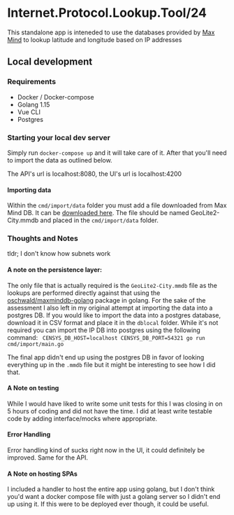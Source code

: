# Internet.Protocol.Lookup.Tool/24

This standalone app is inteneded to use the databases provided by [Max Mind](https://maxmind.com/) to lookup latitude and longitude based on IP addresses

## Local development


### Requirements
* Docker / Docker-compose
* Golang 1.15
* Vue CLI
* Postgres

### Starting your local dev server
Simply run `docker-compose up` and it will take care of it.  After that you'll need to import the data as outlined below.

The API's url is localhost:8080, the UI's url is localhost:4200

#### Importing data
Within the `cmd/import/data` folder you must add a file downloaded from Max Mind DB.  It can be [downloaded here](https://dev.maxmind.com/geoip/geoip2/geolite2/).  The file should be named GeoLite2-City.mmdb and placed in the `cmd/import/data` folder.


### Thoughts and Notes
tldr; I don't know how subnets work

#### A note on the persistence layer:
The only file that is actually required is the `GeoLite2-City.mmdb` file as the lookups are performed directly against that using the [oschwald/maxminddb-golang](https://github.com/oschwald/maxminddb-golang) package in golang.  For the sake of the assessment I also left in my original attempt at importing the data into a postgres DB.  If you would like to import the data into a postgres database, download it in CSV format and place it in the `dblocal` folder. While it's not required you can import the IP DB into postgres using the following command: ` CENSYS_DB_HOST=localhost CENSYS_DB_PORT=54321 go run cmd/import/main.go`  

The final app didn't end up using the postgres DB in favor of looking everything up in the `.mmdb` file but it might be interesting to see how I did that.


#### A Note on testing
While I would have liked to write some unit tests for this I was closing in on 5 hours of coding and did not have the time.  I did at least write testable code by adding interface/mocks where appropriate.

#### Error Handling
Error handling kind of sucks right now in the UI, it could definitely be improved.  Same for the API.

#### A Note on hosting SPAs
I included a handler to host the entire app using golang, but I don't think you'd want a docker compose file with just a golang server so I didn't end up using it.  If this were to be deployed ever though, it could be useful.
